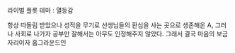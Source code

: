 라이벌 플롯
테마 : 열등감

항상 따돌림 받았으나 성적을 무기로 선생님들의 환심을 사는 곳으로 생존해온 A, 그러나 사회로 나가자 공부만 잘해서는 아무도 인정해주지 않았다. 그래서 결국 마음의 보금자리이자 홈그라운드인 